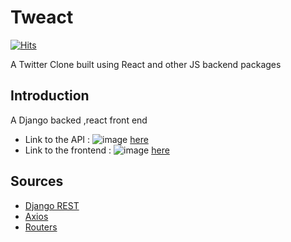 # Tweact

[![Hits](https://hits.seeyoufarm.com/api/count/incr/badge.svg?url=https%3A%2F%2Fgithub.com%2Fghaiyur-musubi%2Ftweact&count_bg=%2379C83D&title_bg=%23555555&icon=&icon_color=%23E7E7E7&title=Visitors&edge_flat=false)](https://hits.seeyoufarm.com)

A Twitter Clone built using React and other JS backend packages

## Introduction

A Django backed ,react front end

- Link to the API : ![image](https://img.shields.io/badge/Python-3776AB?style=for-the-badge&logo=python&logoColor=white) [here](https://tweact-api.herokuapp.com)
- Link to the frontend : ![image](https://img.shields.io/badge/JavaScript-F7DF1E?style=for-the-badge&logo=javascript&logoColor=black) [here](https://tweact.herokuapp.com)

## Sources

- [Django REST](https://www.django-rest-framework.org)
- [Axios](https://blog.logrocket.com/how-to-make-http-requests-like-a-pro-with-axios/)
- [Routers](https://www.django-rest-framework.org/api-guide/routers/)
